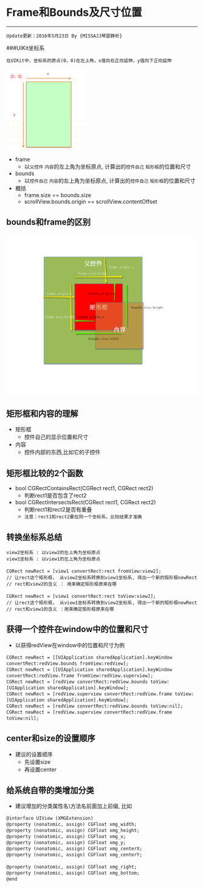 # Frame和Bounds及尺寸位置
 
---
```objc
Update更新：2016年5月23日 By {MISSAJJ琴瑟静听}
```
###UIKit坐标系


```objc
在UIKit中，坐标系的原点(0，0)在左上角，x值向右正向延伸，y值向下正向延伸

```
![image](UIkit坐标系.png)


- frame
    - 以`父控件` `内容`的左上角为坐标原点, 计算出的`控件自己` `矩形框`的位置和尺寸
- bounds
    - 以`控件自己` `内容`的左上角为坐标原点, 计算出的`控件自己` `矩形框`的位置和尺寸
- 概括
    - frame.size == bounds.size
    - scrollView.bounds.origin == scrollView.contentOffset

## bounds和frame的区别
![](bounds和frame的区别.png)

## 矩形框和内容的理解
- 矩形框
    - 控件自己的显示位置和尺寸
- 内容
    - 控件内部的东西,比如它的子控件


## 矩形框比较的2个函数
- bool CGRectContainsRect(CGRect rect1, CGRect rect2)
    - 判断rect1是否包含了rect2
- bool CGRectIntersectsRect(CGRect rect1, CGRect rect2)
    - 判断rect1和rect2是否有重叠
    - `注意：rect1和rect2要在同一个坐标系，比较结果才准确`

## 转换坐标系总结
```objc
view2坐标系 : 以view2的左上角为坐标原点
view1坐标系 : 以view1的左上角为坐标原点

CGRect newRect = [view1 convertRect:rect fromView:view2];
// 让rect这个矩形框， 从view2坐标系转换到view1坐标系, 得出一个新的矩形框newRect
// rect和view2的含义 ： 用来确定矩形框原来在哪

CGRect newRect = [view1 convertRect:rect toView:view2];
// 让rect这个矩形框， 从view1坐标系转换到view2坐标系, 得出一个新的矩形框newRect
// rect和view1的含义 ：用来确定矩形框原来在哪
```

## 获得一个控件在window中的位置和尺寸
- 以获得redView在window中的位置和尺寸为例

```objc
CGRect newRect = [[UIApplication sharedApplication].keyWindow convertRect:redView.bounds fromView:redView];
CGRect newRect = [[UIApplication sharedApplication].keyWindow convertRect:redView.frame fromView:redView.superview];
CGRect newRect = [redView convertRect:redView.bounds toView:[UIApplication sharedApplication].keyWindow];
CGRect newRect = [redView.superview convertRect:redView.frame toView:[UIApplication sharedApplication].keyWindow];
CGRect newRect = [redView convertRect:redView.bounds toView:nil];
CGRect newRect = [redView.superview convertRect:redView.frame toView:nil];
```

## center和size的设置顺序
- 建议的设置顺序
    - 先设置size
    - 再设置center

## 给系统自带的类增加分类
- 建议增加的分类属性名\方法名前面加上前缀, 比如

```objc
@interface UIView (XMGExtension)
@property (nonatomic, assign) CGFloat xmg_width;
@property (nonatomic, assign) CGFloat xmg_height;
@property (nonatomic, assign) CGFloat xmg_x;
@property (nonatomic, assign) CGFloat xmg_y;
@property (nonatomic, assign) CGFloat xmg_centerX;
@property (nonatomic, assign) CGFloat xmg_centerY;

@property (nonatomic, assign) CGFloat xmg_right;
@property (nonatomic, assign) CGFloat xmg_bottom;
@end
```